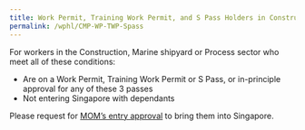```yaml
---
title: Work Permit, Training Work Permit, and S Pass Holders in Construction, Marine Shipyard and Process Sectors not Entering Singapore with Dependants
permalink: /wphl/CMP-WP-TWP-Spass
---
```


For workers in the Construction, Marine shipyard or Process sector who meet all of these conditions:
- Are on a Work Permit, Training Work Permit or S Pass, or in-principle approval for any of these 3 passes
- Not entering Singapore with dependants

Please request for [MOM’s entry approval](https://www.mom.gov.sg/mwoc) to bring them into Singapore.  


